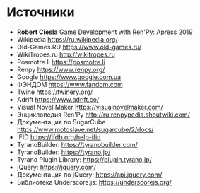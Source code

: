 # Источники

* **Robert Ciesla** Game Development with Ren'Py: Apress 2019
* Wikipedia https://ru.wikipedia.org/
* Old-Games.RU https://www.old-games.ru/
* WikiTropes.ru http://wikitropes.ru
* Posmotre.li https://posmotre.li
* Renpy https://www.renpy.org/
* Google https://www.google.com.ua
* ФЭНДОМ https://www.fandom.com
* Twine https://twinery.org/
* Adrift https://www.adrift.co/
* Visual Novel Maker https://visualnovelmaker.com/
* Энциклопедия Ren'Py http://ru.renpypedia.shoutwiki.com/
* Документация по SugarCube https://www.motoslave.net/sugarcube/2/docs/
* IFID https://ifdb.org/help-ifid
* TyranoBuilder: https://tyranobuilder.com/
* TyranoBuilder: https://tyrano.jp/
* Tyrano Plugin Library: https://plugin.tyrano.jp/
* jQuery: https://jquery.com/
* Документация по jQuery: https://api.jquery.com/
* Библиотека Underscore.js: https://underscorejs.org/
